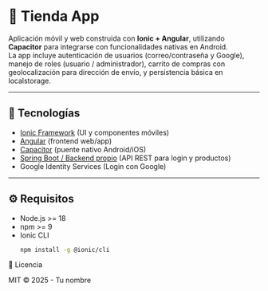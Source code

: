 # 🛒 Tienda App

Aplicación móvil y web construida con **Ionic + Angular**, utilizando **Capacitor** para integrarse con funcionalidades nativas en Android.  
La app incluye autenticación de usuarios (correo/contraseña y Google), manejo de roles (usuario / administrador), carrito de compras con geolocalización para dirección de envío, y persistencia básica en localstorage.

---

## 🚀 Tecnologías

- [Ionic Framework](https://ionicframework.com/) (UI y componentes móviles)
- [Angular](https://angular.io/) (frontend web/app)
- [Capacitor](https://capacitorjs.com/) (puente nativo Android/iOS)
- [Spring Boot / Backend propio](https://spring.io/projects/spring-boot) (API REST para login y productos)
- Google Identity Services (Login con Google)

---

## ⚙️ Requisitos

- Node.js >= 18
- npm >= 9
- Ionic CLI
  ```bash
  npm install -g @ionic/cli


📄 Licencia

MIT © 2025 - Tu nombre
